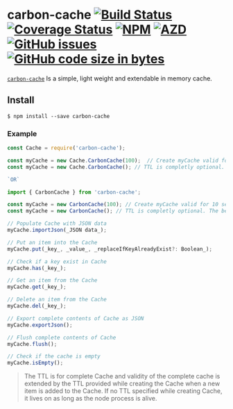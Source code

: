 # carbon-cache   [![Build Status](https://travis-ci.org/AZD009/carbon-cache.svg?branch=master)](https://travis-ci.org/AZD009/carbon-cache) [![Coverage Status](https://coveralls.io/repos/github/AZD009/carbon-cache/badge.svg)](https://coveralls.io/github/AZD009/carbon-cache) [![NPM](https://img.shields.io/npm/l/carbon-cache.svg)](https://npm.im/carbon-cache)  [![AZD](https://img.shields.io/david/AZD009/carbon-cache.svg)](https://npm.im/carbon-cache) [![GitHub issues](https://img.shields.io/github/issues-raw/AZD009/carbon-cache.svg)](https://github.com/AZD009/carbon-cache) [![GitHub code size in bytes](https://img.shields.io/github/languages/code-size/AZD009/carbon-cache.svg)](https://github.com/AZD009/carbon-cache)

[`carbon-cache`](https://github.com/AZD009/carbon-cache) Is a simple, light weight and extendable in memory cache.

## Install

`$ npm install --save carbon-cache`

### Example

```javascript
const Cache = require('carbon-cache');

const myCache = new Cache.CarbonCache(100);  // Create myCache valid for 10 seconds i.e. TTL is 100 seconds.
const myCache = new Cache.CarbonCache(); // TTL is completly optional. The below is perfectly valid.

`OR`

import { CarbonCache } from 'carbon-cache';

const myCache = new CarbonCache(100); // Create myCache valid for 10 seconds i.e. TTL is 100 seconds.
const myCache = new CarbonCache(); // TTL is completly optional. The below is perfectly valid.

// Populate Cache with JSON data
myCache.importJson(_JSON data_);

// Put an item into the Cache
myCache.put(_key_, _value_, _replaceIfKeyAlreadyExist?: Boolean_);

// Check if a key exist in Cache
myCache.has(_key_);

// Get an item from the Cache
myCache.get(_key_);

// Delete an item from the Cache
myCache.del(_key_);

// Export complete contents of Cache as JSON
myCache.exportJson();

// Flush complete contents of Cache
myCache.flush();

// Check if the cache is empty
myCache.isEmpty();
```

>The TTL is for complete Cache and validity of the complete cache is extended by the TTL provided while creating the Cache when a new item is added to the Cache. If no TTL specified while creating Cache, it lives on as long as the node process is alive.